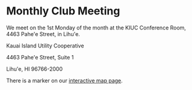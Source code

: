 # Monthly Club Meeting

We meet on the 1st Monday of the month at the KIUC Conference Room,
4463 Pahe'e Street, in Lihu'e.

Kauai Island Utility Cooperative

4463 Pahe'e Street, Suite 1

Lihu'e, HI 96766-2000

There is a marker on our <a href="{{relative to
'map.html'}}">interactive map page</a>.
